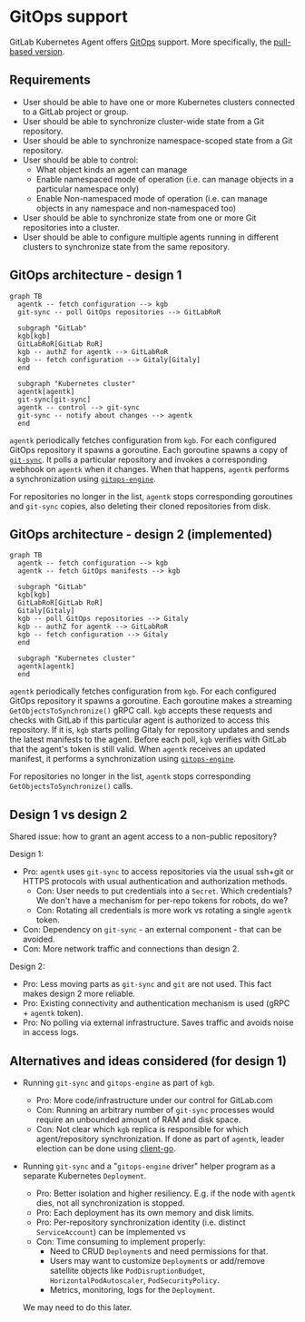 # GitOps support

GitLab Kubernetes Agent offers [GitOps](https://www.gitops.tech/) support. More specifically, the [pull-based version](https://www.gitops.tech/#pull-based-deployments).

## Requirements

- User should be able to have one or more Kubernetes clusters connected to a GitLab project or group.
- User should be able to synchronize cluster-wide state from a Git repository.
- User should be able to synchronize namespace-scoped state from a Git repository.
- User should be able to control:
  - What object kinds an agent can manage
  - Enable namespaced mode of operation (i.e. can manage objects in a particular namespace only)
  - Enable Non-namespaced mode of operation (i.e. can manage objects in any namespace and non-namespaced too)
- User should be able to synchronize state from one or more Git repositories into a cluster.
- User should be able to configure multiple agents running in different clusters to synchronize state from the same repository.

## GitOps architecture - design 1

```mermaid
graph TB
  agentk -- fetch configuration --> kgb
  git-sync -- poll GitOps repositories --> GitLabRoR

  subgraph "GitLab"
  kgb[kgb]
  GitLabRoR[GitLab RoR]
  kgb -- authZ for agentk --> GitLabRoR
  kgb -- fetch configuration --> Gitaly[Gitaly]
  end

  subgraph "Kubernetes cluster"
  agentk[agentk]
  git-sync[git-sync]
  agentk -- control --> git-sync
  git-sync -- notify about changes --> agentk
  end
```

`agentk` periodically fetches configuration from `kgb`. For each configured GitOps repository it spawns a goroutine. Each goroutine spawns a copy of [`git-sync`](https://github.com/kubernetes/git-sync). It polls a particular repository and invokes a corresponding webhook on `agentk` when it changes. When that happens, `agentk` performs a synchronization using [`gitops-engine`](https://github.com/argoproj/gitops-engine).

For repositories no longer in the list, `agentk` stops corresponding goroutines and `git-sync` copies, also deleting their cloned repositories from disk.

## GitOps architecture - design 2 (implemented)

```mermaid
graph TB
  agentk -- fetch configuration --> kgb
  agentk -- fetch GitOps manifests --> kgb

  subgraph "GitLab"
  kgb[kgb]
  GitLabRoR[GitLab RoR]
  Gitaly[Gitaly]
  kgb -- poll GitOps repositories --> Gitaly
  kgb -- authZ for agentk --> GitLabRoR
  kgb -- fetch configuration --> Gitaly
  end

  subgraph "Kubernetes cluster"
  agentk[agentk]
  end
```

`agentk` periodically fetches configuration from `kgb`. For each configured GitOps repository it spawns a goroutine. Each goroutine makes a streaming `GetObjectsToSynchronize()` gRPC call. `kgb` accepts these requests and checks with GitLab if this particular agent is authorized to access this repository.
If it is, `kgb` starts polling Gitaly for repository updates and sends the latest manifests to the agent. Before each poll, `kgb` verifies with GitLab that the agent's token is still valid. When `agentk` receives an updated manifest, it performs a synchronization using [`gitops-engine`](https://github.com/argoproj/gitops-engine).

For repositories no longer in the list, `agentk` stops corresponding `GetObjectsToSynchronize()` calls.

## Design 1 vs design 2

Shared issue: how to grant an agent access to a non-public repository?

Design 1:

- Pro: `agentk` uses `git-sync` to access repositories via the usual ssh+git or HTTPS protocols with usual authentication and authorization methods.
  - Con: User needs to put credentials into a `Secret`. Which credentials? We don't have a mechanism for per-repo tokens for robots, do we?
  - Con: Rotating all credentials is more work vs rotating a single `agentk` token.
- Con: Dependency on `git-sync` - an external component - that can be avoided.
- Con: More network traffic and connections than design 2.

Design 2:

- Pro: Less moving parts as `git-sync` and `git` are not used. This fact makes design 2 more reliable.
- Pro: Existing connectivity and authentication mechanism is used (gRPC + `agentk` token).
- Pro: No polling via external infrastructure. Saves traffic and avoids noise in access logs.

## Alternatives and ideas considered (for design 1)

- Running `git-sync` and `gitops-engine` as part of `kgb`.

  - Pro: More code/infrastructure under our control for GitLab.com
  - Con: Running an arbitrary number of `git-sync` processes would require an unbounded amount of RAM and disk space.
  - Con: Not clear which `kgb` replica is responsible for which agent/repository synchronization. If done as part of `agentk`, leader election can be done using [client-go](https://pkg.go.dev/k8s.io/client-go/tools/leaderelection?tab=doc).

- Running `git-sync` and a "`gitops-engine` driver" helper program as a separate Kubernetes `Deployment`.

  - Pro: Better isolation and higher resiliency. E.g. if the node with `agentk` dies, not all synchronization is stopped.
  - Pro: Each deployment has its own memory and disk limits.
  - Pro: Per-repository synchronization identity (i.e. distinct `ServiceAccount`) can be implemented vs
  - Con: Time consuming to implement properly:
    - Need to CRUD `Deployment`s and need permissions for that.
    - Users may want to customize `Deployment`s or add/remove satellite objects like `PodDisruptionBudget`, `HorizontalPodAutoscaler`, `PodSecurityPolicy`.
    - Metrics, monitoring, logs for the `Deployment`.

  We may need to do this later.
